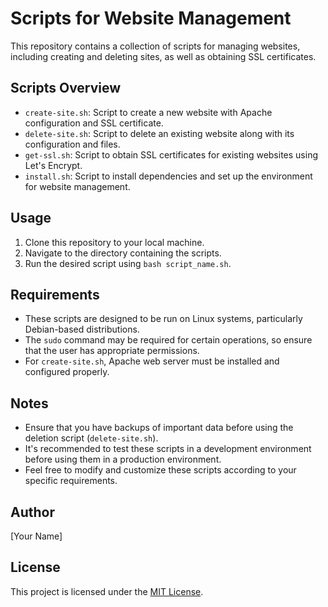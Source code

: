 # Scripts for Website Management

This repository contains a collection of scripts for managing websites, including creating and deleting sites, as well as obtaining SSL certificates.

## Scripts Overview

- `create-site.sh`: Script to create a new website with Apache configuration and SSL certificate.
- `delete-site.sh`: Script to delete an existing website along with its configuration and files.
- `get-ssl.sh`: Script to obtain SSL certificates for existing websites using Let's Encrypt.
- `install.sh`: Script to install dependencies and set up the environment for website management.

## Usage

1. Clone this repository to your local machine.
2. Navigate to the directory containing the scripts.
3. Run the desired script using `bash script_name.sh`.

## Requirements

- These scripts are designed to be run on Linux systems, particularly Debian-based distributions.
- The `sudo` command may be required for certain operations, so ensure that the user has appropriate permissions.
- For `create-site.sh`, Apache web server must be installed and configured properly.

## Notes

- Ensure that you have backups of important data before using the deletion script (`delete-site.sh`).
- It's recommended to test these scripts in a development environment before using them in a production environment.
- Feel free to modify and customize these scripts according to your specific requirements.

## Author

[Your Name]

## License

This project is licensed under the [MIT License](LICENSE).

<script>
function copyToClipboard(script) {
  var textarea = document.createElement("textarea");
  textarea.textContent = script;
  document.body.appendChild(textarea);
  textarea.select();
  document.execCommand("copy");
  document.body.removeChild(textarea);
  alert("Script copied to clipboard!");
}
</script>
